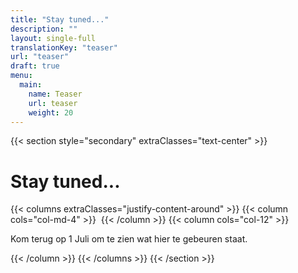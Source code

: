 ```yaml
---
title: "Stay tuned..."
description: ""
layout: single-full
translationKey: "teaser"
url: "teaser"
draft: true
menu:
  main:
    name: Teaser
    url: teaser
    weight: 20
---
```


{{< section style="secondary" extraClasses="text-center" >}}
# Stay tuned...
{{< columns extraClasses="justify-content-around" >}}
{{< column cols="col-md-4" >}}
<img src="/img/KermisWit.png" alt="" class="img-fluid" />
{{< /column >}}
{{< column cols="col-12" >}}
<p class="lead">Kom terug op 1 Juli om te zien wat hier te gebeuren staat. </p>
{{< /column >}}
{{< /columns >}}
{{< /section >}}
